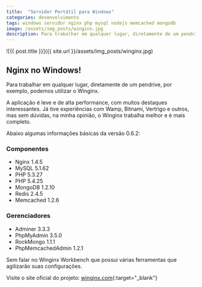```yaml
---
title:  "Servidor Portátil para Windows"
categories: desenvolvimento
tags: windows servidor nginx php mysql nodejs memcached mongodb
image: /assets/img_posts/winginx.jpg
description: Para trabalhar em qualquer lugar, diretamente de um pendrive, por exemplo, podemos utilizar o Winginx.
---
```


![{{ post.title }}]({{ site.url }}/assets/img_posts/winginx.jpg)

## Nginx no Windows!

Para trabalhar em qualquer lugar, diretamente de um pendrive, por exemplo, podemos utilizar o Winginx.

A aplicação é leve e de alta performance, com muitos destaques interessantes. Já tive experiências com Wamp, Bitnami, Vertrigo e outros, mas sem dúvidas, na minha opinião, o Winginx trabalha melhor e é mais completo.

Abaixo algumas informações básicas da versão 0.6.2:

### Componentes

- Nginx 1.4.5
- MySQL 5.1.62
- PHP 5.3.27
- PHP 5.4.25
- MongoDB 1.2.10
- Redis 2.4.5
- Memcached 1.2.6

### Gerenciadores

- Adminer 3.3.3
- PhpMyAdmin 3.5.0
- RockMongo 1.1.1
- PhpMemcachedAdmin 1.2.1

Sem falar no Winginx Workbench que possui várias ferramentas que agilizarão suas configurações.

Visite o site oficial do projeto: [winginx.com](http://winginx.com/){:target="_blank"}
